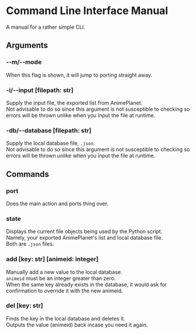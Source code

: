 # Command Line Interface Manual
A manual for a rather simple CLI.

## Arguments
### --m/--mode
When this flag is shown, it will jump to porting straight away.

### -i/--input [filepath: str]
Supply the input file, the exported list from AnimePlanet.<br />
Not advisable to do so since this argument is not susceptible to checking so errors will be thrown unlike when you input the file at runtime.

### -db/--database [filepath: str]
Supply the local database file, `.json`.<br />
Not advisable to do so since this argument is not susceptible to checking so errors will be thrown unlike when you input the file at runtime.

## Commands
### port
Does the main action and ports thing over.

### state
Displays the current file objects being used by the Python script.<br />
Namely, your exported AnimePlanet's list and local database file.<br />
Both are `.json` files.

### add [key: str] [animeid: integer]
Manually add a new value to the local database.<br />
`animeid` must be an integer greater than zero.<br />
When the same key already exists in the database, it would ask for confirmation to override it with the new animeid.

### del [key: str]
Finds the key in the local database and deletes it.<br />
Outputs the value (animeid) back incase you need it again.
